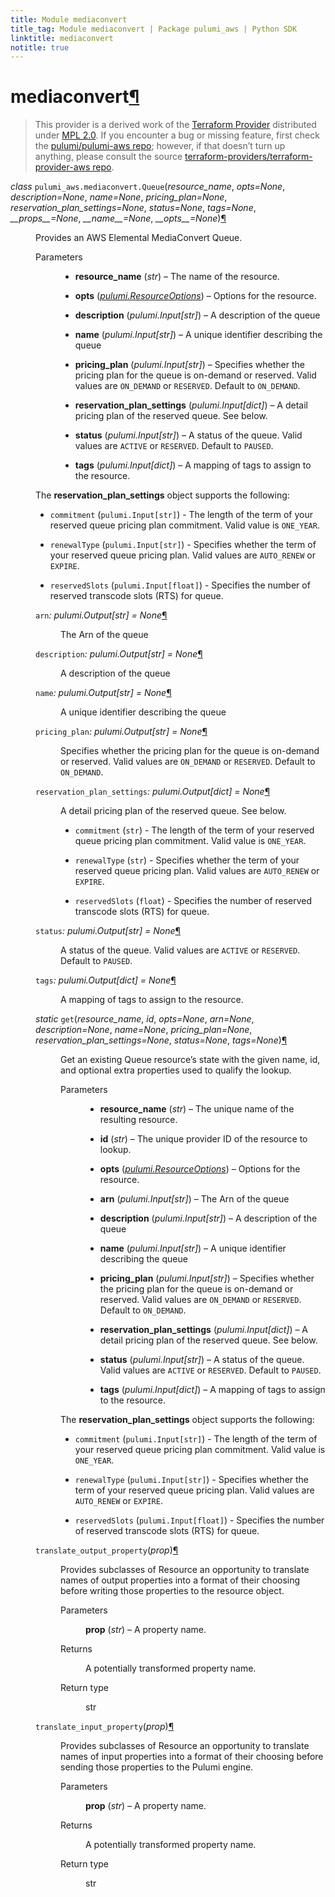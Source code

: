 ```yaml
---
title: Module mediaconvert
title_tag: Module mediaconvert | Package pulumi_aws | Python SDK
linktitle: mediaconvert
notitle: true
---
```


<div class="section" id="mediaconvert">
<h1>mediaconvert<a class="headerlink" href="#mediaconvert" title="Permalink to this headline">¶</a></h1>
<blockquote>
<div><p>This provider is a derived work of the <a class="reference external" href="https://github.com/terraform-providers/terraform-provider-aws">Terraform Provider</a> distributed under
<a class="reference external" href="https://www.mozilla.org/en-US/MPL/2.0/">MPL 2.0</a>. If you encounter a bug or missing feature, first check the
<a class="reference external" href="https://github.com/pulumi/pulumi-aws/issues">pulumi/pulumi-aws repo</a>; however, if that doesn’t turn up
anything, please consult the source <a class="reference external" href="https://github.com/terraform-providers/terraform-provider-aws/issues">terraform-providers/terraform-provider-aws repo</a>.</p>
</div></blockquote>
<span class="target" id="module-pulumi_aws.mediaconvert"></span><dl class="py class">
<dt id="pulumi_aws.mediaconvert.Queue">
<em class="property">class </em><code class="sig-prename descclassname">pulumi_aws.mediaconvert.</code><code class="sig-name descname">Queue</code><span class="sig-paren">(</span><em class="sig-param"><span class="n">resource_name</span></em>, <em class="sig-param"><span class="n">opts</span><span class="o">=</span><span class="default_value">None</span></em>, <em class="sig-param"><span class="n">description</span><span class="o">=</span><span class="default_value">None</span></em>, <em class="sig-param"><span class="n">name</span><span class="o">=</span><span class="default_value">None</span></em>, <em class="sig-param"><span class="n">pricing_plan</span><span class="o">=</span><span class="default_value">None</span></em>, <em class="sig-param"><span class="n">reservation_plan_settings</span><span class="o">=</span><span class="default_value">None</span></em>, <em class="sig-param"><span class="n">status</span><span class="o">=</span><span class="default_value">None</span></em>, <em class="sig-param"><span class="n">tags</span><span class="o">=</span><span class="default_value">None</span></em>, <em class="sig-param"><span class="n">__props__</span><span class="o">=</span><span class="default_value">None</span></em>, <em class="sig-param"><span class="n">__name__</span><span class="o">=</span><span class="default_value">None</span></em>, <em class="sig-param"><span class="n">__opts__</span><span class="o">=</span><span class="default_value">None</span></em><span class="sig-paren">)</span><a class="headerlink" href="#pulumi_aws.mediaconvert.Queue" title="Permalink to this definition">¶</a></dt>
<dd><p>Provides an AWS Elemental MediaConvert Queue.</p>
<dl class="field-list simple">
<dt class="field-odd">Parameters</dt>
<dd class="field-odd"><ul class="simple">
<li><p><strong>resource_name</strong> (<em>str</em>) – The name of the resource.</p></li>
<li><p><strong>opts</strong> (<a class="reference internal" href="../../pulumi/#pulumi.ResourceOptions" title="pulumi.ResourceOptions"><em>pulumi.ResourceOptions</em></a>) – Options for the resource.</p></li>
<li><p><strong>description</strong> (<em>pulumi.Input</em><em>[</em><em>str</em><em>]</em>) – A description of the queue</p></li>
<li><p><strong>name</strong> (<em>pulumi.Input</em><em>[</em><em>str</em><em>]</em>) – A unique identifier describing the queue</p></li>
<li><p><strong>pricing_plan</strong> (<em>pulumi.Input</em><em>[</em><em>str</em><em>]</em>) – Specifies whether the pricing plan for the queue is on-demand or reserved. Valid values are <code class="docutils literal notranslate"><span class="pre">ON_DEMAND</span></code> or <code class="docutils literal notranslate"><span class="pre">RESERVED</span></code>. Default to <code class="docutils literal notranslate"><span class="pre">ON_DEMAND</span></code>.</p></li>
<li><p><strong>reservation_plan_settings</strong> (<em>pulumi.Input</em><em>[</em><em>dict</em><em>]</em>) – A detail pricing plan of the  reserved queue. See below.</p></li>
<li><p><strong>status</strong> (<em>pulumi.Input</em><em>[</em><em>str</em><em>]</em>) – A status of the queue. Valid values are <code class="docutils literal notranslate"><span class="pre">ACTIVE</span></code> or <code class="docutils literal notranslate"><span class="pre">RESERVED</span></code>. Default to <code class="docutils literal notranslate"><span class="pre">PAUSED</span></code>.</p></li>
<li><p><strong>tags</strong> (<em>pulumi.Input</em><em>[</em><em>dict</em><em>]</em>) – A mapping of tags to assign to the resource.</p></li>
</ul>
</dd>
</dl>
<p>The <strong>reservation_plan_settings</strong> object supports the following:</p>
<ul class="simple">
<li><p><code class="docutils literal notranslate"><span class="pre">commitment</span></code> (<code class="docutils literal notranslate"><span class="pre">pulumi.Input[str]</span></code>) - The length of the term of your reserved queue pricing plan commitment. Valid value is <code class="docutils literal notranslate"><span class="pre">ONE_YEAR</span></code>.</p></li>
<li><p><code class="docutils literal notranslate"><span class="pre">renewalType</span></code> (<code class="docutils literal notranslate"><span class="pre">pulumi.Input[str]</span></code>) - Specifies whether the term of your reserved queue pricing plan. Valid values are <code class="docutils literal notranslate"><span class="pre">AUTO_RENEW</span></code> or <code class="docutils literal notranslate"><span class="pre">EXPIRE</span></code>.</p></li>
<li><p><code class="docutils literal notranslate"><span class="pre">reservedSlots</span></code> (<code class="docutils literal notranslate"><span class="pre">pulumi.Input[float]</span></code>) - Specifies the number of reserved transcode slots (RTS) for queue.</p></li>
</ul>
<dl class="py attribute">
<dt id="pulumi_aws.mediaconvert.Queue.arn">
<code class="sig-name descname">arn</code><em class="property">: pulumi.Output[str]</em><em class="property"> = None</em><a class="headerlink" href="#pulumi_aws.mediaconvert.Queue.arn" title="Permalink to this definition">¶</a></dt>
<dd><p>The Arn of the queue</p>
</dd></dl>

<dl class="py attribute">
<dt id="pulumi_aws.mediaconvert.Queue.description">
<code class="sig-name descname">description</code><em class="property">: pulumi.Output[str]</em><em class="property"> = None</em><a class="headerlink" href="#pulumi_aws.mediaconvert.Queue.description" title="Permalink to this definition">¶</a></dt>
<dd><p>A description of the queue</p>
</dd></dl>

<dl class="py attribute">
<dt id="pulumi_aws.mediaconvert.Queue.name">
<code class="sig-name descname">name</code><em class="property">: pulumi.Output[str]</em><em class="property"> = None</em><a class="headerlink" href="#pulumi_aws.mediaconvert.Queue.name" title="Permalink to this definition">¶</a></dt>
<dd><p>A unique identifier describing the queue</p>
</dd></dl>

<dl class="py attribute">
<dt id="pulumi_aws.mediaconvert.Queue.pricing_plan">
<code class="sig-name descname">pricing_plan</code><em class="property">: pulumi.Output[str]</em><em class="property"> = None</em><a class="headerlink" href="#pulumi_aws.mediaconvert.Queue.pricing_plan" title="Permalink to this definition">¶</a></dt>
<dd><p>Specifies whether the pricing plan for the queue is on-demand or reserved. Valid values are <code class="docutils literal notranslate"><span class="pre">ON_DEMAND</span></code> or <code class="docutils literal notranslate"><span class="pre">RESERVED</span></code>. Default to <code class="docutils literal notranslate"><span class="pre">ON_DEMAND</span></code>.</p>
</dd></dl>

<dl class="py attribute">
<dt id="pulumi_aws.mediaconvert.Queue.reservation_plan_settings">
<code class="sig-name descname">reservation_plan_settings</code><em class="property">: pulumi.Output[dict]</em><em class="property"> = None</em><a class="headerlink" href="#pulumi_aws.mediaconvert.Queue.reservation_plan_settings" title="Permalink to this definition">¶</a></dt>
<dd><p>A detail pricing plan of the  reserved queue. See below.</p>
<ul class="simple">
<li><p><code class="docutils literal notranslate"><span class="pre">commitment</span></code> (<code class="docutils literal notranslate"><span class="pre">str</span></code>) - The length of the term of your reserved queue pricing plan commitment. Valid value is <code class="docutils literal notranslate"><span class="pre">ONE_YEAR</span></code>.</p></li>
<li><p><code class="docutils literal notranslate"><span class="pre">renewalType</span></code> (<code class="docutils literal notranslate"><span class="pre">str</span></code>) - Specifies whether the term of your reserved queue pricing plan. Valid values are <code class="docutils literal notranslate"><span class="pre">AUTO_RENEW</span></code> or <code class="docutils literal notranslate"><span class="pre">EXPIRE</span></code>.</p></li>
<li><p><code class="docutils literal notranslate"><span class="pre">reservedSlots</span></code> (<code class="docutils literal notranslate"><span class="pre">float</span></code>) - Specifies the number of reserved transcode slots (RTS) for queue.</p></li>
</ul>
</dd></dl>

<dl class="py attribute">
<dt id="pulumi_aws.mediaconvert.Queue.status">
<code class="sig-name descname">status</code><em class="property">: pulumi.Output[str]</em><em class="property"> = None</em><a class="headerlink" href="#pulumi_aws.mediaconvert.Queue.status" title="Permalink to this definition">¶</a></dt>
<dd><p>A status of the queue. Valid values are <code class="docutils literal notranslate"><span class="pre">ACTIVE</span></code> or <code class="docutils literal notranslate"><span class="pre">RESERVED</span></code>. Default to <code class="docutils literal notranslate"><span class="pre">PAUSED</span></code>.</p>
</dd></dl>

<dl class="py attribute">
<dt id="pulumi_aws.mediaconvert.Queue.tags">
<code class="sig-name descname">tags</code><em class="property">: pulumi.Output[dict]</em><em class="property"> = None</em><a class="headerlink" href="#pulumi_aws.mediaconvert.Queue.tags" title="Permalink to this definition">¶</a></dt>
<dd><p>A mapping of tags to assign to the resource.</p>
</dd></dl>

<dl class="py method">
<dt id="pulumi_aws.mediaconvert.Queue.get">
<em class="property">static </em><code class="sig-name descname">get</code><span class="sig-paren">(</span><em class="sig-param"><span class="n">resource_name</span></em>, <em class="sig-param"><span class="n">id</span></em>, <em class="sig-param"><span class="n">opts</span><span class="o">=</span><span class="default_value">None</span></em>, <em class="sig-param"><span class="n">arn</span><span class="o">=</span><span class="default_value">None</span></em>, <em class="sig-param"><span class="n">description</span><span class="o">=</span><span class="default_value">None</span></em>, <em class="sig-param"><span class="n">name</span><span class="o">=</span><span class="default_value">None</span></em>, <em class="sig-param"><span class="n">pricing_plan</span><span class="o">=</span><span class="default_value">None</span></em>, <em class="sig-param"><span class="n">reservation_plan_settings</span><span class="o">=</span><span class="default_value">None</span></em>, <em class="sig-param"><span class="n">status</span><span class="o">=</span><span class="default_value">None</span></em>, <em class="sig-param"><span class="n">tags</span><span class="o">=</span><span class="default_value">None</span></em><span class="sig-paren">)</span><a class="headerlink" href="#pulumi_aws.mediaconvert.Queue.get" title="Permalink to this definition">¶</a></dt>
<dd><p>Get an existing Queue resource’s state with the given name, id, and optional extra
properties used to qualify the lookup.</p>
<dl class="field-list simple">
<dt class="field-odd">Parameters</dt>
<dd class="field-odd"><ul class="simple">
<li><p><strong>resource_name</strong> (<em>str</em>) – The unique name of the resulting resource.</p></li>
<li><p><strong>id</strong> (<em>str</em>) – The unique provider ID of the resource to lookup.</p></li>
<li><p><strong>opts</strong> (<a class="reference internal" href="../../pulumi/#pulumi.ResourceOptions" title="pulumi.ResourceOptions"><em>pulumi.ResourceOptions</em></a>) – Options for the resource.</p></li>
<li><p><strong>arn</strong> (<em>pulumi.Input</em><em>[</em><em>str</em><em>]</em>) – The Arn of the queue</p></li>
<li><p><strong>description</strong> (<em>pulumi.Input</em><em>[</em><em>str</em><em>]</em>) – A description of the queue</p></li>
<li><p><strong>name</strong> (<em>pulumi.Input</em><em>[</em><em>str</em><em>]</em>) – A unique identifier describing the queue</p></li>
<li><p><strong>pricing_plan</strong> (<em>pulumi.Input</em><em>[</em><em>str</em><em>]</em>) – Specifies whether the pricing plan for the queue is on-demand or reserved. Valid values are <code class="docutils literal notranslate"><span class="pre">ON_DEMAND</span></code> or <code class="docutils literal notranslate"><span class="pre">RESERVED</span></code>. Default to <code class="docutils literal notranslate"><span class="pre">ON_DEMAND</span></code>.</p></li>
<li><p><strong>reservation_plan_settings</strong> (<em>pulumi.Input</em><em>[</em><em>dict</em><em>]</em>) – A detail pricing plan of the  reserved queue. See below.</p></li>
<li><p><strong>status</strong> (<em>pulumi.Input</em><em>[</em><em>str</em><em>]</em>) – A status of the queue. Valid values are <code class="docutils literal notranslate"><span class="pre">ACTIVE</span></code> or <code class="docutils literal notranslate"><span class="pre">RESERVED</span></code>. Default to <code class="docutils literal notranslate"><span class="pre">PAUSED</span></code>.</p></li>
<li><p><strong>tags</strong> (<em>pulumi.Input</em><em>[</em><em>dict</em><em>]</em>) – A mapping of tags to assign to the resource.</p></li>
</ul>
</dd>
</dl>
<p>The <strong>reservation_plan_settings</strong> object supports the following:</p>
<ul class="simple">
<li><p><code class="docutils literal notranslate"><span class="pre">commitment</span></code> (<code class="docutils literal notranslate"><span class="pre">pulumi.Input[str]</span></code>) - The length of the term of your reserved queue pricing plan commitment. Valid value is <code class="docutils literal notranslate"><span class="pre">ONE_YEAR</span></code>.</p></li>
<li><p><code class="docutils literal notranslate"><span class="pre">renewalType</span></code> (<code class="docutils literal notranslate"><span class="pre">pulumi.Input[str]</span></code>) - Specifies whether the term of your reserved queue pricing plan. Valid values are <code class="docutils literal notranslate"><span class="pre">AUTO_RENEW</span></code> or <code class="docutils literal notranslate"><span class="pre">EXPIRE</span></code>.</p></li>
<li><p><code class="docutils literal notranslate"><span class="pre">reservedSlots</span></code> (<code class="docutils literal notranslate"><span class="pre">pulumi.Input[float]</span></code>) - Specifies the number of reserved transcode slots (RTS) for queue.</p></li>
</ul>
</dd></dl>

<dl class="py method">
<dt id="pulumi_aws.mediaconvert.Queue.translate_output_property">
<code class="sig-name descname">translate_output_property</code><span class="sig-paren">(</span><em class="sig-param"><span class="n">prop</span></em><span class="sig-paren">)</span><a class="headerlink" href="#pulumi_aws.mediaconvert.Queue.translate_output_property" title="Permalink to this definition">¶</a></dt>
<dd><p>Provides subclasses of Resource an opportunity to translate names of output properties
into a format of their choosing before writing those properties to the resource object.</p>
<dl class="field-list simple">
<dt class="field-odd">Parameters</dt>
<dd class="field-odd"><p><strong>prop</strong> (<em>str</em>) – A property name.</p>
</dd>
<dt class="field-even">Returns</dt>
<dd class="field-even"><p>A potentially transformed property name.</p>
</dd>
<dt class="field-odd">Return type</dt>
<dd class="field-odd"><p>str</p>
</dd>
</dl>
</dd></dl>

<dl class="py method">
<dt id="pulumi_aws.mediaconvert.Queue.translate_input_property">
<code class="sig-name descname">translate_input_property</code><span class="sig-paren">(</span><em class="sig-param"><span class="n">prop</span></em><span class="sig-paren">)</span><a class="headerlink" href="#pulumi_aws.mediaconvert.Queue.translate_input_property" title="Permalink to this definition">¶</a></dt>
<dd><p>Provides subclasses of Resource an opportunity to translate names of input properties into
a format of their choosing before sending those properties to the Pulumi engine.</p>
<dl class="field-list simple">
<dt class="field-odd">Parameters</dt>
<dd class="field-odd"><p><strong>prop</strong> (<em>str</em>) – A property name.</p>
</dd>
<dt class="field-even">Returns</dt>
<dd class="field-even"><p>A potentially transformed property name.</p>
</dd>
<dt class="field-odd">Return type</dt>
<dd class="field-odd"><p>str</p>
</dd>
</dl>
</dd></dl>

</dd></dl>

</div>
